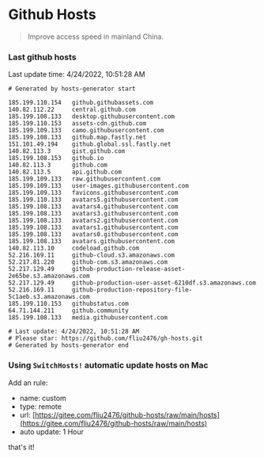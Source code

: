 # Github Hosts

> Improve access speed in mainland China.

### Last github hosts

Last update time: 4/24/2022, 10:51:28 AM

```base
# Generated by hosts-generator start 

185.199.110.154   github.githubassets.com
140.82.112.22     central.github.com
185.199.108.133   desktop.githubusercontent.com
185.199.110.153   assets-cdn.github.com
185.199.109.133   camo.githubusercontent.com
185.199.108.133   github.map.fastly.net
151.101.49.194    github.global.ssl.fastly.net
140.82.113.3      gist.github.com
185.199.108.153   github.io
140.82.113.3      github.com
140.82.113.5      api.github.com
185.199.109.133   raw.githubusercontent.com
185.199.109.133   user-images.githubusercontent.com
185.199.109.133   favicons.githubusercontent.com
185.199.110.133   avatars5.githubusercontent.com
185.199.108.133   avatars4.githubusercontent.com
185.199.108.133   avatars3.githubusercontent.com
185.199.108.133   avatars2.githubusercontent.com
185.199.108.133   avatars1.githubusercontent.com
185.199.108.133   avatars0.githubusercontent.com
185.199.108.133   avatars.githubusercontent.com
140.82.113.10     codeload.github.com
52.216.169.11     github-cloud.s3.amazonaws.com
52.217.81.220     github-com.s3.amazonaws.com
52.217.129.49     github-production-release-asset-2e65be.s3.amazonaws.com
52.217.129.49     github-production-user-asset-6210df.s3.amazonaws.com
52.216.169.11     github-production-repository-file-5c1aeb.s3.amazonaws.com
185.199.110.153   githubstatus.com
64.71.144.211     github.community
185.199.108.133   media.githubusercontent.com

# Last update: 4/24/2022, 10:51:28 AM
# Please star: https://github.com/fliu2476/gh-hosts.git
# Generated by hosts-generator end
```

### Using `SwitchHosts!` automatic update hosts on Mac
Add an rule:
- name: custom
- type: remote
- url: [https://gitee.com/fliu2476/github-hosts/raw/main/hosts](https://gitee.com/fliu2476/github-hosts/raw/main/hosts)
- auto update: 1 Hour

that's it!

